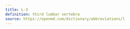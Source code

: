 ```yaml
---
title: L-3
definition: third lumbar vertebra
source: https://openmd.com/dictionary/abbreviations/l
---
```

